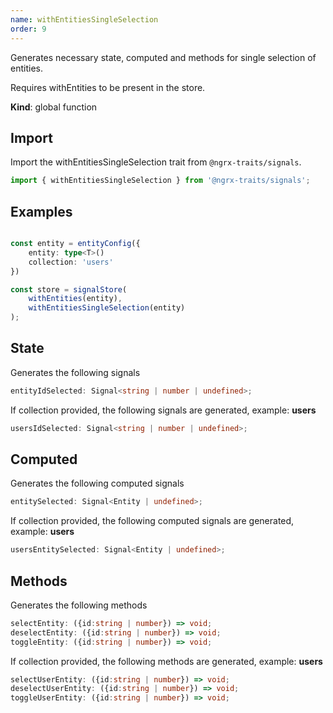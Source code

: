 ```yaml
---
name: withEntitiesSingleSelection 
order: 9
---
```


Generates necessary state, computed and methods for single selection of entities.

Requires withEntities to be present in the store.

**Kind**: global function

## Import

Import the withEntitiesSingleSelection trait from `@ngrx-traits/signals`.

```ts
import { withEntitiesSingleSelection } from '@ngrx-traits/signals';
```

## Examples

```typescript

const entity = entityConfig({
    entity: type<T>()
    collection: 'users'
})

const store = signalStore(
    withEntities(entity),
    withEntitiesSingleSelection(entity)
);
```

## State

Generates the following signals

```typescript
entityIdSelected: Signal<string | number | undefined>;
```

If collection provided, the following signals are generated, example: **users**

```typescript
usersIdSelected: Signal<string | number | undefined>;
```

## Computed

Generates the following computed signals

```typescript
entitySelected: Signal<Entity | undefined>;
```

If collection provided, the following computed signals are generated, example: **users**

```typescript
usersEntitySelected: Signal<Entity | undefined>;
```

## Methods

Generates the following methods

```typescript
selectEntity: ({id:string | number}) => void;
deselectEntity: ({id:string | number}) => void;
toggleEntity: ({id:string | number}) => void;
```

If collection provided, the following methods are generated, example: **users**

```typescript
selectUserEntity: ({id:string | number}) => void;
deselectUserEntity: ({id:string | number}) => void;
toggleUserEntity: ({id:string | number}) => void;
```
